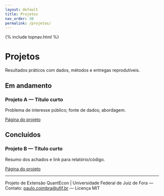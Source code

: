 ```yaml
---
layout: default
title: Projetos
nav_order: 30
permalink: /projetos/
---
```


{% include topnav.html %}

# Projetos

Resultados práticos com dados, métodos e entregas reprodutíveis.

## Em andamento
<div class="qe-cards">
  <!-- Exemplo de cartão de projeto em andamento -->
  <div class="qe-card">
    <h3>Projeto A — Título curto</h3>
    <p>Problema de interesse público; fonte de dados; abordagem.</p>
    <p>
      <a class="btn" href="{{ '/projetos/projeto-a/' | relative_url }}">Página do projeto</a>
    </p>
  </div>
</div>

## Concluídos
<div class="qe-cards">
  <!-- Exemplo de cartão de projeto concluído -->
  <div class="qe-card">
    <h3>Projeto B — Título curto</h3>
    <p>Resumo dos achados e link para relatório/código.</p>
    <p>
      <a class="btn" href="{{ '/projetos/projeto-b/' | relative_url }}">Página do projeto</a>
    </p>
  </div>
</div>

---

<p class="qe-footer">
  Projeto de Extensão QuantEcon | Universidade Federal de Juiz de Fora — 
  Contato: <a href="mailto:paulo.coimbra@ufjf.br">paulo.coimbra@ufjf.br</a> — Licença MIT
</p>

